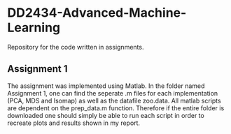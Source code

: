 # DD2434-Advanced-Machine-Learning
Repository for the code written in assignments.


## Assignment 1
The assignment was implemented using Matlab. In the folder named Assignment 1, one can find the seperate .m files for each implementation (PCA, MDS and Isomap) as well as the datafile zoo.data. All matlab scripts are dependent on the prep_data.m function. Therefore if the entire folder is downloaded one should simply be able to run each script in order to recreate plots and results shown in my report. 
